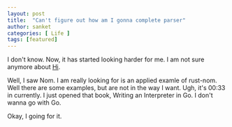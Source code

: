 ```yaml
---
layout: post
title:  "Can't figure out how am I gonna complete parser"
author: sanket
categories: [ Life ]
tags: [featured]
---
```


I don't know. Now, it has started looking harder for me.
I am not sure anymore about [Hi](https://github.com/sanket143/hi).

Well, I saw Nom. I am really looking for is an applied examle of 
rust-nom. Well there are some examples, but are not in the way
I want. Ugh, it's 00:33 in currently. I just opened that book,
Writing an Interpreter in Go. I don't wanna go with Go.

Okay, I going for it. 
